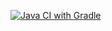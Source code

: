[![Java CI with Gradle](https://github.com/KuprKazik/Unit_3_Gradle/actions/workflows/gradle.yml/badge.svg)](https://github.com/KuprKazik/Unit_3_Gradle/actions/workflows/gradle.yml)